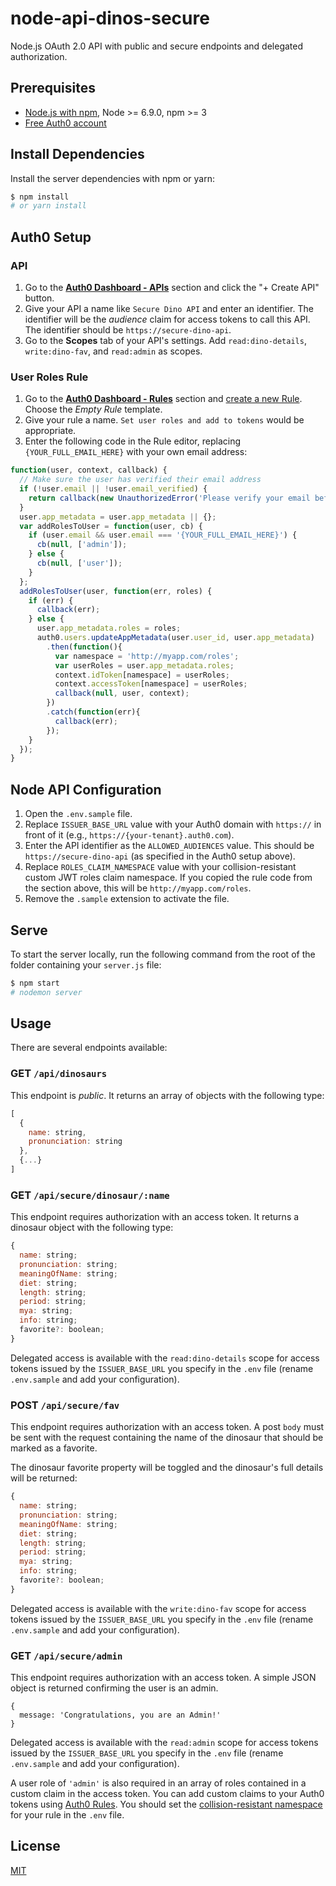 # node-api-dinos-secure

Node.js OAuth 2.0 API with public and secure endpoints and delegated authorization.

## Prerequisites

* [Node.js with npm](http://nodejs.org), Node >= 6.9.0, npm >= 3
* [Free Auth0 account](https://auth0.com/signup)

## Install Dependencies

Install the server dependencies with npm or yarn:

```bash
$ npm install
# or yarn install
```

## Auth0 Setup

### API

1. Go to the [**Auth0 Dashboard - APIs**](https://manage.auth0.com/#/apis) section and click the "+ Create API" button.
2. Give your API a name like `Secure Dino API` and enter an identifier. The identifier will be the _audience_ claim for access tokens to call this API. The identifier should be `https://secure-dino-api`.
3. Go to the **Scopes** tab of your API's settings. Add `read:dino-details`, `write:dino-fav`, and `read:admin` as scopes.

### User Roles Rule

1. Go to the [**Auth0 Dashboard - Rules**](https://manage.auth0.com/#/rules) section and [create a new Rule](https://manage.auth0.com/#/rules/create). Choose the _Empty Rule_ template.
2. Give your rule a name. `Set user roles and add to tokens` would be appropriate.
3. Enter the following code in the Rule editor, replacing `{YOUR_FULL_EMAIL_HERE}` with your own email address:

```js
function(user, context, callback) {
  // Make sure the user has verified their email address
  if (!user.email || !user.email_verified) {
    return callback(new UnauthorizedError('Please verify your email before logging in.'));
  }
  user.app_metadata = user.app_metadata || {};
  var addRolesToUser = function(user, cb) {
    if (user.email && user.email === '{YOUR_FULL_EMAIL_HERE}') {
      cb(null, ['admin']);
    } else {
      cb(null, ['user']);
    }
  };
  addRolesToUser(user, function(err, roles) {
    if (err) {
      callback(err);
    } else {
      user.app_metadata.roles = roles;
      auth0.users.updateAppMetadata(user.user_id, user.app_metadata)
        .then(function(){
          var namespace = 'http://myapp.com/roles';
          var userRoles = user.app_metadata.roles;
          context.idToken[namespace] = userRoles;
          context.accessToken[namespace] = userRoles;
          callback(null, user, context);
        })
        .catch(function(err){
          callback(err);
        });
    }
  });
}
```

## Node API Configuration

1. Open the `.env.sample` file.
2. Replace `ISSUER_BASE_URL` value with your Auth0 domain with `https://` in front of it (e.g., `https://{your-tenant}.auth0.com`).
3. Enter the API identifier as the `ALLOWED_AUDIENCES` value. This should be `https://secure-dino-api` (as specified in the Auth0 setup above).
4. Replace `ROLES_CLAIM_NAMESPACE` value with your collision-resistant custom JWT roles claim namespace. If you copied the rule code from the section above, this will be `http://myapp.com/roles`.
5. Remove the `.sample` extension to activate the file.

## Serve

To start the server locally, run the following command from the root of the folder containing your `server.js` file:

```bash
$ npm start
# nodemon server
```

## Usage

There are several endpoints available:

### GET `/api/dinosaurs`

This endpoint is _public_. It returns an array of objects with the following type:

```js
[
  {
    name: string,
    pronunciation: string
  },
  {...}
]
```

### GET `/api/secure/dinosaur/:name`

This endpoint requires authorization with an access token. It returns a dinosaur object with the following type:

```js
{
  name: string;
  pronunciation: string;
  meaningOfName: string;
  diet: string;
  length: string;
  period: string;
  mya: string;
  info: string;
  favorite?: boolean;
}
```

Delegated access is available with the `read:dino-details` scope for access tokens issued by the `ISSUER_BASE_URL` you specify in the `.env` file (rename `.env.sample` and add your configuration).

### POST `/api/secure/fav`

This endpoint requires authorization with an access token. A post `body` must be sent with the request containing the name of the dinosaur that should be marked as a favorite.

The dinosaur favorite property will be toggled and the dinosaur's full details will be returned:

```js
{
  name: string;
  pronunciation: string;
  meaningOfName: string;
  diet: string;
  length: string;
  period: string;
  mya: string;
  info: string;
  favorite?: boolean;
}
```

Delegated access is available with the `write:dino-fav` scope for access tokens issued by the `ISSUER_BASE_URL` you specify in the `.env` file (rename `.env.sample` and add your configuration).

### GET `/api/secure/admin`

This endpoint requires authorization with an access token. A simple JSON object is returned confirming the user is an admin.

```
{
  message: 'Congratulations, you are an Admin!'
}
```

Delegated access is available with the `read:admin` scope for access tokens issued by the `ISSUER_BASE_URL` you specify in the `.env` file (rename `.env.sample` and add your configuration).

A user role of `'admin'` is also required in an array of roles contained in a custom claim in the access token. You can add custom claims to your Auth0 tokens using [Auth0 Rules](https://manage.auth0.com/#/rules/create). You should set the [collision-resistant namespace](https://openid.net/specs/openid-connect-core-1_0.html#AdditionalClaims) for your rule in the `.env` file.

## License

[MIT](LICENSE)
